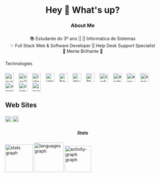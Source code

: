 <h1 align="center">Hey 👋 What's up?</h1>

###

<h3 align="center">About Me</h3>

###

<p align="center">📚  Estudante do 3º ano ||  || Informatica de Sistemas <br>✨ Full Stack Web & Software Developer || Help Desk Support Specialist<br>🎯 Mente Brilhante 🎲</p>

###

<p align="left">Technologies</p>

###

<div align="left">
  <img src="https://cdn.simpleicons.org/javascript/F7DF1E" height="28" alt="javascript logo"  />
  <img width="8" />
  <img src="https://img.shields.io/badge/CSS3-1572B6?logo=css3&logoColor=white&style=for-the-badge" height="28" alt="css3 logo"  />
  <img width="8" />
  <img src="https://img.shields.io/badge/IntelliJ IDEA-000000?logo=intellijidea&logoColor=white&style=for-the-badge" height="28" alt="intellij logo"  />
  <img width="8" />
  <img src="https://img.shields.io/badge/Unreal Engine-0E1128?logo=unrealengine&logoColor=white&style=for-the-badge" height="28" alt="unrealengine logo"  />
  <img width="8" />
  <img src="https://img.shields.io/badge/Bootstrap-7952B3?logo=bootstrap&logoColor=white&style=for-the-badge" height="28" alt="bootstrap logo"  />
  <img width="8" />
  <img src="https://img.shields.io/badge/MySQL-4479A1?logo=mysql&logoColor=white&style=for-the-badge" height="28" alt="mysql logo"  />
  <img width="8" />
  <img src="https://img.shields.io/badge/HTML5-E34F26?logo=html5&logoColor=white&style=for-the-badge" height="28" alt="html5 logo"  />
  <img width="8" />
  <img src="https://img.shields.io/badge/CodeIgniter-EF4223?logo=codeigniter&logoColor=white&style=for-the-badge" height="28" alt="codeigniter logo"  />
  <img width="8" />
  <img src="https://img.shields.io/badge/Android-3DDC84?logo=android&logoColor=black&style=for-the-badge" height="28" alt="android logo"  />
  <img width="8" />
  <img src="https://img.shields.io/badge/Apache-D22128?logo=apache&logoColor=white&style=for-the-badge" height="28" alt="apache logo"  />
  <img width="8" />
  <img src="https://img.shields.io/badge/Spring-6DB33F?logo=spring&logoColor=black&style=for-the-badge" height="28" alt="spring logo"  />
  <img width="8" />
  <img src="https://cdn.jsdelivr.net/gh/devicons/devicon/icons/vscode/vscode-original.svg" height="28" alt="vscode logo"  />
  <img width="8" />
  <img src="https://img.shields.io/badge/Composer-885630?logo=composer&logoColor=white&style=for-the-badge" height="28" alt="composer logo"  />
  <img width="8" />
  <img src="https://skillicons.dev/icons?i=java" height="28" alt="java logo"  />
</div>

###

<h2 align="left">Web Sites</h2>

###

<div align="left">
  <img src="https://img.shields.io/static/v1?message=LinkedIn&logo=linkedin&label=&color=0077B5&logoColor=white&labelColor=&style=plastic" height="20" alt="linkedin logo"  />
  <img src="https://img.shields.io/static/v1?message=Gmail&logo=gmail&label=&color=D14836&logoColor=white&labelColor=&style=plastic" height="20" alt="gmail logo"  />
</div>

###

<h5 align="center">Stats</h5>

###

<div align="left">
  <img src="https://github-readme-stats.vercel.app/api?username=pintomiguel&hide_title=false&hide_rank=false&show_icons=true&include_all_commits=true&count_private=true&disable_animations=false&theme=bear&locale=pt-br&hide_border=false&order=1" height="90" alt="stats graph"  />
  <img src="https://github-readme-stats.vercel.app/api/top-langs?username=pintomiguel&locale=en&hide_title=false&layout=compact&card_width=320&langs_count=1&theme=rose_pine&hide_border=false&order=2" height="96" alt="languages graph"  />
  <img src="https://github-readme-activity-graph.vercel.app/graph?username=pintomiguel&radius=40&theme=one-dark&area=true&order=5&hide_border=false&hide_title=false" height="85" alt="activity-graph graph"  />
</div>

###
